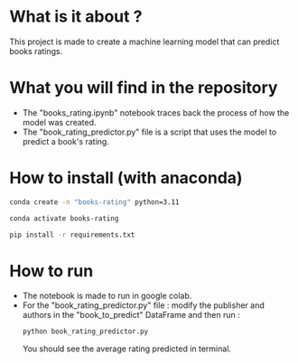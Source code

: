 # What is it about ?
This project is made to create a machine learning model that can predict books ratings.

# What you will find in the repository
- The "books_rating.ipynb" notebook traces back the process of how the model was created.
- The "book_rating_predictor.py" file is a script that uses the model to predict a book's rating.

# How to install (with anaconda)
```bash
conda create -n "books-rating" python=3.11

conda activate books-rating

pip install -r requirements.txt
```

# How to run
- The notebook is made to run in google colab.
- For the "book_rating_predictor.py" file : modify the publisher and authors in the "book_to_predict" DataFrame and then run :
    ```bash
    python book_rating_predictor.py
    ```
    You should see the average rating predicted in terminal.